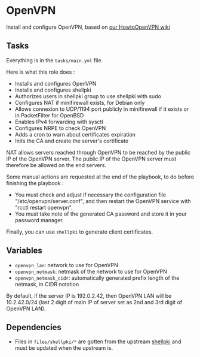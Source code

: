 # OpenVPN

Install and configure OpenVPN, based on [our HowtoOpenVPN wiki](https://wiki.evolix.org/HowtoOpenVPN)

## Tasks

Everything is in the `tasks/main.yml` file.

Here is what this role does :

* Installs and configures OpenVPN
* Installs and configures shellpki
* Authorizes users in shellpki group to use shellpki with sudo
* Configures NAT if minifirewall exists, for Debian only
* Allows connexion to UDP/1194 port publicly in minifirewall if it exists or in PacketFilter for OpenBSD
* Enables IPv4 forwarding with sysctl
* Configures NRPE to check OpenVPN
* Adds a cron to warn about certificates expiration
* Inits the CA and create the server's certificate

NAT allows servers reached through OpenVPN to be reached by the public IP of the OpenVPN server. The public IP of the OpenVPN server must therefore be allowed on the end servers.

Some manual actions are requested at the end of the playbook, to do before finishing the playbook :

* You must check and adjust if necessary the configuration file "/etc/openvpn/server.conf", and then restart the OpenVPN service with "rcctl restart openvpn".
* You must take note of the generated CA password and store it in your password manager.

Finally, you can use `shellpki` to generate client certificates.

## Variables

* `openvpn_lan`: network to use for OpenVPN
* `openvpn_netmask`: netmask of the network to use for OpenVPN
* `openvpn_netmask_cidr`: automatically generated prefix length of the netmask, in CIDR notation

By default, if the server IP is 192.0.2.42, then OpenVPN LAN will be 10.2.42.0/24 (last 2 digit of main IP of server set as 2nd and 3rd digit of OpenVPN LAN).

## Dependencies

* Files in `files/shellpki/*` are gotten from the upstream [shellpki](https://gitea.evolix.org/evolix/shellpki) and must be updated when the upstream is.
